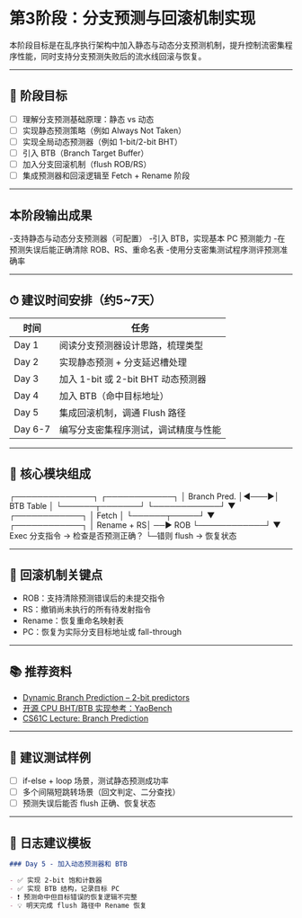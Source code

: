# 第3阶段：分支预测与回滚机制实现

本阶段目标是在乱序执行架构中加入静态与动态分支预测机制，提升控制流密集程序性能，同时支持分支预测失败后的流水线回滚与恢复。

---

## 🎯 阶段目标

- [ ] 理解分支预测基础原理：静态 vs 动态
- [ ] 实现静态预测策略（例如 Always Not Taken）
- [ ] 实现全局动态预测器（例如 1-bit/2-bit BHT）
- [ ] 引入 BTB（Branch Target Buffer）
- [ ] 加入分支回滚机制（flush ROB/RS）
- [ ] 集成预测器和回滚逻辑至 Fetch + Rename 阶段

---

## 本阶段输出成果

-支持静态与动态分支预测器（可配置）
-引入 BTB，实现基本 PC 预测能力
-在预测失误后能正确清除 ROB、RS、重命名表
-使用分支密集测试程序测评预测准确率

---

## ⏱ 建议时间安排（约5~7天）

| 时间 | 任务 |
|------|------|
| Day 1 | 阅读分支预测器设计思路，梳理类型 |
| Day 2 | 实现静态预测 + 分支延迟槽处理 |
| Day 3 | 加入 1-bit 或 2-bit BHT 动态预测器 |
| Day 4 | 加入 BTB（命中目标地址） |
| Day 5 | 集成回滚机制，调通 Flush 路径 |
| Day 6-7 | 编写分支密集程序测试，调试精度与性能 |

---

## 🔧 核心模块组成

┌──────────────┐ ┌────────────┐
│ Branch Pred. │◄───▶│ BTB Table │
└──────┬───────┘ └────────────┘
▼
┌────────────┐
│ Fetch │
└──────┬─────┘
▼
┌────────────┐
│ Rename + RS│ ──▶ ROB
└────────────┘
▼
Exec 分支指令 → 检查是否预测正确？
└─错则 flush → 恢复状态


---

## 🔁 回滚机制关键点

- ROB：支持清除预测错误后的未提交指令
- RS：撤销尚未执行的所有待发射指令
- Rename：恢复重命名映射表
- PC：恢复为实际分支目标地址或 fall-through

---

## 📚 推荐资料

- [Dynamic Branch Prediction – 2-bit predictors](https://danluu.com/branch-prediction/)
- [开源 CPU BHT/BTB 实现参考：YaoBench](https://github.com/yao-jiawei/YaoBench)
- [CS61C Lecture: Branch Prediction](https://cs61c.org)

---

## 🧪 建议测试样例

- [ ] if-else + loop 场景，测试静态预测成功率
- [ ] 多个间隔短跳转场景（回文判定、二分查找）
- [ ] 预测失误后能否 flush 正确、恢复状态

---

## 📘 日志建议模板

```markdown
### Day 5 - 加入动态预测器和 BTB

- ✅ 实现 2-bit 饱和计数器
- ✅ 实现 BTB 结构，记录目标 PC
- ❗ 预测命中但目标错误的恢复逻辑不完整
- 💡 明天完成 flush 路径中 Rename 恢复
